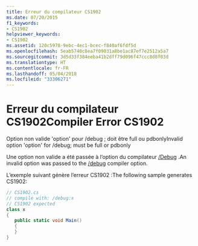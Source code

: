 ```yaml
---
title: Erreur du compilateur CS1902
ms.date: 07/20/2015
f1_keywords:
- CS1902
helpviewer_keywords:
- CS1902
ms.assetid: 120c5978-9ebc-4ec1-bcec-f840af6fdf5d
ms.openlocfilehash: 5eab5740c8ea7f09031a8be1ac87ef7e2512a5a7
ms.sourcegitcommit: 3d5d33f384eeba41b2dff79d096f47ccc8d8f03d
ms.translationtype: HT
ms.contentlocale: fr-FR
ms.lasthandoff: 05/04/2018
ms.locfileid: "33306271"
---
```

# <a name="compiler-error-cs1902"></a><span data-ttu-id="8cca2-102">Erreur du compilateur CS1902</span><span class="sxs-lookup"><span data-stu-id="8cca2-102">Compiler Error CS1902</span></span>
<span data-ttu-id="8cca2-103">Option non valide 'option' pour /debug ; doit être full ou pdbonly</span><span class="sxs-lookup"><span data-stu-id="8cca2-103">Invalid option 'option' for /debug; must be full or pdbonly</span></span>  
  
 <span data-ttu-id="8cca2-104">Une option non valide a été passée à l’option du compilateur [/Debug](../../csharp/language-reference/compiler-options/debug-compiler-option.md) .</span><span class="sxs-lookup"><span data-stu-id="8cca2-104">An invalid option was passed to the [/debug](../../csharp/language-reference/compiler-options/debug-compiler-option.md) compiler option.</span></span>  
  
 <span data-ttu-id="8cca2-105">L’exemple suivant génère l’erreur CS1902 :</span><span class="sxs-lookup"><span data-stu-id="8cca2-105">The following sample generates CS1902:</span></span>  
  
```csharp  
// CS1902.cs  
// compile with: /debug:x  
// CS1902 expected  
class x  
{  
   public static void Main()  
   {  
   }  
}  
```
